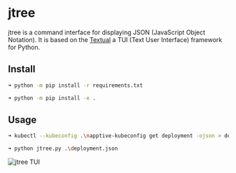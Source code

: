 # jtree
jtree is a command interface for displaying JSON (JavaScript Object Notation). It is based on the [Textual](textual.textualize.io/) a TUI (Text User Interface) framework for Python.

## Install
```bash
➜ python -m pip install -r requirements.txt

➜ python -m pip install -e .
```

## Usage
```bash
➜ kubectl --kubeconfig .\napptive-kubeconfig get deployment -ojson > deployment.json

➜ python jtree.py .\deployment.json
```
![jtree TUI](json-tree.svg)